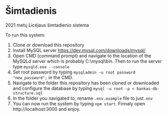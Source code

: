 # Šimtadienis

2021 metų Licėjaus šimtadienio sistema

To run this system:
1. Clone or download this repository
2. Install MySQL server https://dev.mysql.com/downloads/mysql/
3. Open CMD (command prompt) and navigate to the location of the MySQLd server which is probably C:\mysql\bin. Then to run the server type `mysqld.exe --console`
4. Set root password by typing `mysqladmin -u root password "new_password";` in the CMD.
5. Navigate to the folder this repository has been cloned or downloaded and configure the database by typing `mysql -u root -p < bankas-db-structure.sql`
6. In the folder you navigated to, rename `.env.example` file to just`.env`
7. You can now run the system by typing `npm start`. Finnaly open http://localhost:3000 and enjoy.
